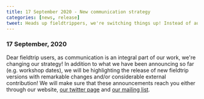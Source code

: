 ```yaml
---
title: 17 September 2020 - New communication strategy
categories: [news, release]
tweet: Heads up fieldtrippers, we're switching things up! Instead of automated commits, we'll be tweeting cool features, good news & important contributions! Make sure to check our github https://github.com/fieldtrip, website http://www.fieldtriptoolbox.org & mailing list (http://www.fieldtriptoolbox.org/discussion_list/).---
---
```


### 17 September, 2020

Dear fieldtrip users, as communication is an integral part of our work, we're changing our strategy! In addition to what we have been announcing so far (e.g. workshop dates), we will be highlighting the release of new fieldtrip versions with remarkable changes and/or considerable external contribution! 
We will make sure that these announcements reach you either through our website, [our twitter page](https://twitter.com/fieldtriptoolbx) and [our mailing list](http://www.fieldtriptoolbox.org/discussion_list/).
